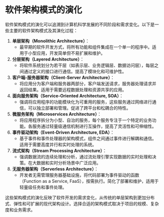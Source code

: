 # 软件架构模式的演化

软件架构模式的演化可以追溯到计算机科学发展的不同阶段和需求变化。以下是一些主要的软件架构模式及其演化过程：

1. **单层架构（Monolithic Architecture）**：
   * 最早期的软件开发方式，将所有功能和组件集成在一个单一的程序中。适用于小型应用，开发简单但不易扩展和维护。
2. **分层架构（Layered Architecture）**：
   * 将软件系统划分为若干层（如表示层、业务逻辑层、数据访问层），每层之间通过定义的接口进行通信。提高了模块化和可维护性。
3. **客户端-服务器架构（Client-Server Architecture）**：
   * 将应用分为客户端和服务器两部分，客户端发送请求，服务器处理请求并返回结果。适用于需要远程数据处理和资源共享的应用。
4. **面向服务架构（Service-Oriented Architecture, SOA）**：
   * 强调将应用程序的功能模块化为可重用的服务，这些服务通过网络进行通信，可以独立部署和管理。促进了跨平台和松耦合的特性。
5. **微服务架构（Microservices Architecture）**：
   * 将应用程序拆分为小型、自治的服务，每个服务专注于一个特定的业务功能。各服务通过轻量级通信机制进行互操作，提高了灵活性和可伸缩性。
6. **事件驱动架构（Event-Driven Architecture, EDA）**：
   * 基于事件和事件处理器的架构模式，组件之间通过事件进行解耦和通信。适用于需要高度并行和实时处理的系统。
7. **流式架构（Stream Processing Architecture）**：
   * 强调数据流的连续处理和分析，通过流处理引擎实现数据的实时处理和决策。在大数据和实时分析场景中广泛应用。
8. **无服务器架构（Serverless Architecture）**：
   * 开发者无需管理服务器基础设施，将代码部署为事件驱动的函数（Function as a Service, FaaS），按需执行。简化了部署和维护，适用于轻量级任务和事件处理。

这些架构模式的演化反映了软件开发的需求变化，从传统的单层架构到更加分布式、弹性和可扩展的现代架构设计。选择合适的架构模式取决于项目的规模、复杂度和业务需求。
